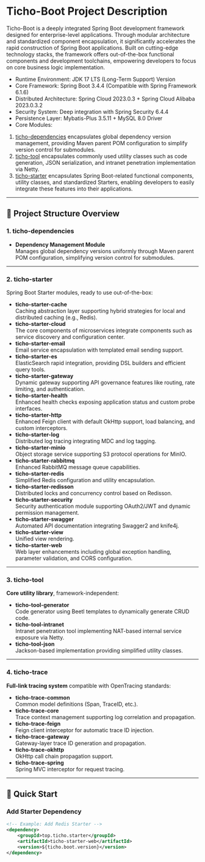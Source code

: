 # Ticho-Boot Project Description

Ticho-Boot is a deeply integrated Spring Boot development framework designed for enterprise-level applications. Through
modular architecture and standardized component encapsulation, it significantly accelerates the rapid construction of
Spring Boot applications. Built on cutting-edge technology stacks, the framework offers out-of-the-box functional
components and development toolchains, empowering developers to focus on core business logic implementation.

* Runtime Environment: JDK 17 LTS (Long-Term Support) Version
* Core Framework: Spring Boot 3.4.4 (Compatible with Spring Framework 6.1.6)
* Distributed Architecture: Spring Cloud 2023.0.3 + Spring Cloud Alibaba 2023.0.3.2
* Security System: Deep integration with Spring Security 6.4.4
* Persistence Layer: Mybatis-Plus 3.5.11 + MySQL 8.0 Driver
* Core Modules:

1. [ticho-dependencies](ticho-dependencies) encapsulates global dependency version management, providing Maven parent
   POM configuration to simplify version control for submodules.
2. [ticho-tool](ticho-tool) encapsulates commonly used utility classes such as code generation, JSON serialization, and
   intranet penetration implementation via Netty.
3. [ticho-starter](ticho-starter) encapsulates Spring Boot-related functional components, utility classes, and
   standardized Starters, enabling developers to easily integrate these features into their applications.

---

## 📂 Project Structure Overview

### 1. **ticho-dependencies**

- **Dependency Management Module**  
  Manages global dependency versions uniformly through Maven parent POM configuration, simplifying version control for
  submodules.

---

### 2. **ticho-starter**

Spring Boot Starter modules, ready to use out-of-the-box:

- **ticho-starter-cache**  
  Caching abstraction layer supporting hybrid strategies for local and distributed caching (e.g., Redis).
- **ticho-starter-cloud**  
  The core components of microservices integrate components such as service discovery and configuration center.
- **ticho-starter-email**  
  Email service encapsulation with templated email sending support.
- **ticho-starter-es**  
  ElasticSearch rapid integration, providing DSL builders and efficient query tools.
- **ticho-starter-gateway**  
  Dynamic gateway supporting API governance features like routing, rate limiting, and authentication.
- **ticho-starter-health**  
  Enhanced health checks exposing application status and custom probe interfaces.
- **ticho-starter-http**  
  Enhanced Feign client with default OkHttp support, load balancing, and custom interceptors.
- **ticho-starter-log**  
  Distributed log tracing integrating MDC and log tagging.
- **ticho-starter-minio**  
  Object storage service supporting S3 protocol operations for MinIO.
- **ticho-starter-rabbitmq**  
  Enhanced RabbitMQ message queue capabilities.
- **ticho-starter-redis**  
  Simplified Redis configuration and utility encapsulation.
- **ticho-starter-redisson**  
  Distributed locks and concurrency control based on Redisson.
- **ticho-starter-security**  
  Security authentication module supporting OAuth2/JWT and dynamic permission management.
- **ticho-starter-swagger**  
  Automated API documentation integrating Swagger2 and knife4j.
- **ticho-starter-view**  
  Unified view rendering.
- **ticho-starter-web**  
  Web layer enhancements including global exception handling, parameter validation, and CORS configuration.

---

### 3. **ticho-tool**

**Core utility library**, framework-independent:

- **ticho-tool-generator**  
  Code generator using Beetl templates to dynamically generate CRUD code.
- **ticho-tool-intranet**  
  Intranet penetration tool implementing NAT-based internal service exposure via Netty.
- **ticho-tool-json**  
  Jackson-based implementation providing simplified utility classes.

---

### 4. **ticho-trace**

**Full-link tracing system** compatible with OpenTracing standards:

- **ticho-trace-common**  
  Common model definitions (Span, TraceID, etc.).
- **ticho-trace-core**  
  Trace context management supporting log correlation and propagation.
- **ticho-trace-feign**  
  Feign client interceptor for automatic trace ID injection.
- **ticho-trace-gateway**  
  Gateway-layer trace ID generation and propagation.
- **ticho-trace-okhttp**  
  OkHttp call chain propagation support.
- **ticho-trace-spring**  
  Spring MVC interceptor for request tracing.

---

## 🚀 Quick Start

### Add Starter Dependency

```xml
<!-- Example: Add Redis Starter -->
<dependency>
    <groupId>top.ticho.starter</groupId>
    <artifactId>ticho-starter-web</artifactId>
    <version>${ticho.boot.version}</version>
</dependency>